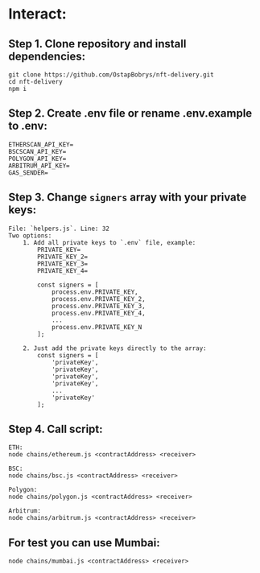 # Interact:
## Step 1. Clone repository and install dependencies:

    git clone https://github.com/OstapBobrys/nft-delivery.git
    cd nft-delivery
    npm i

## Step 2. Create .env file or rename .env.example to .env:

    ETHERSCAN_API_KEY=
    BSCSCAN_API_KEY=
    POLYGON_API_KEY=
    ARBITRUM_API_KEY=
    GAS_SENDER=
## Step 3. Change `signers` array with your private keys:

    File: `helpers.js`. Line: 32
    Two options:
        1. Add all private keys to `.env` file, example:
            PRIVATE_KEY=
            PRIVATE_KEY_2=
            PRIVATE_KEY_3=
            PRIVATE_KEY_4=

            const signers = [
                process.env.PRIVATE_KEY,
                process.env.PRIVATE_KEY_2,
                process.env.PRIVATE_KEY_3,
                process.env.PRIVATE_KEY_4,
                ...
                process.env.PRIVATE_KEY_N
            ];

        2. Just add the private keys directly to the array:
            const signers = [
                'privateKey',
                'privateKey',
                'privateKey',
                'privateKey',
                ...
                'privateKey'
            ];
## Step 4. Call script:
    ETH: 
    node chains/ethereum.js <contractAddress> <receiver>

    BSC: 
    node chains/bsc.js <contractAddress> <receiver>

    Polygon: 
    node chains/polygon.js <contractAddress> <receiver>

    Arbitrum: 
    node chains/arbitrum.js <contractAddress> <receiver>

## For test you can use Mumbai:
    node chains/mumbai.js <contractAddress> <receiver>
